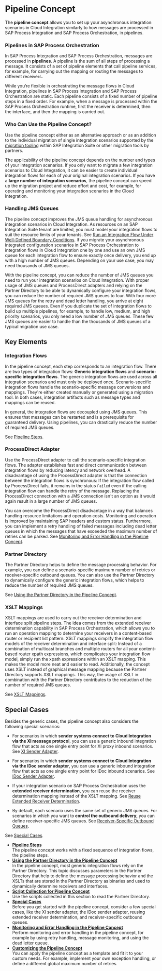 <!-- loio6e527fb074834af2be2546c6e7e2fa5f -->

# Pipeline Concept

The **pipeline concept** allows you to set up your asynchronous integration scenarios in Cloud Integration similarly to how messages are processed in SAP Process Integration and SAP Process Orchestration, in pipelines.





### Pipelines in SAP Process Orchestration

In SAP Process Integration and SAP Process Orchestration, messages are processed in **pipelines**. A pipeline is the sum of all steps of processing a message. It consists of a set of pipeline elements that call pipeline services, for example, for carrying out the mapping or routing the messages to different receivers.

While you’re flexible in orchestrating the message flows in Cloud Integration, pipelines in SAP Process Integration and SAP Process Orchestration are static. Each pipeline consists of a fixed number of pipeline steps in a fixed order. For example, when a message is processed within the SAP Process Orchestration runtime, first the receiver is determined, then the interface, and then the mapping is carried out.



### Who Can Use the Pipeline Concept?

Use the pipeline concept either as an alternative approach or as an addition to the individual migration of single integration scenarios supported by the [migration tooling](https://help.sap.com/docs/integration-suite/sap-integration-suite/migration-tooling) within SAP Integration Suite or other migration tools by partners.

The applicability of the pipeline concept depends on the number and types of your integration scenarios. If you only want to migrate a few integration scenarios to Cloud Integration, it can be easier to create individual integration flows for each of your original integration scenarios. If you have a **large number of integration scenarios**, the pipeline concept can speed up the migration project and reduce effort and cost, for example, for operating and monitoring your integration scenarios in the Cloud Integration.



### Handling JMS Queues

The pipeline concept improves the JMS queue handling for asynchronous integration scenarios in Cloud Integration. As resources on an SAP Integration Suite tenant are limited, you must model your integration flows to suit the resource limits of your tenants. See [Run an Integration Flow Under Well-Defined Boundary Conditions](https://help.sap.com/docs/integration-suite/sap-integration-suite/run-integration-flow-under-well-defined-boundary-conditions). If you migrate your asynchronous integrated configuration scenarios in SAP Process Orchestration to integration flows in Cloud Integration one by one and use an own JMS queue for each integration flow to ensure exactly once delivery, you end up with a high number of JMS queues. Depending on your use case, you may need thousands of JMS queues.

With the pipeline concept, you can reduce the number of JMS queues you need to run your integration scenarios on Cloud Integration. With proper usage of JMS queues and ProcessDirect adapters and relying on the Partner Directory to be able to dynamically configure your integration flows, you can reduce the number of required JMS queues to four. With four more JMS queues for the retry and dead letter handling, you arrive at eight required JMS queues. Even if you duplicate the set of integration flows to build up multiple pipelines, for example, to handle low, medium, and high priority scenarios, you only need a low number of JMS queues. These few JMS queues are easier to handle than the thousands of JMS queues of a typical migration use case.



<a name="loio6e527fb074834af2be2546c6e7e2fa5f__section_onh_jnk_31c"/>

## Key Elements



### Integration Flows

In the pipeline concept, each step corresponds to an integration flow. There are two types of integration flows: **Generic integration flows** and **scenario-specific integration flows**. The generic integration flows are used across all integration scenarios and must only be deployed once. Scenario-specific integration flows handle the scenario-specific message conversions and mappings. They're either created manually or generated using a migration tool. In both cases, integration artifacts such as message types and mappings can be reused.

In general, the integration flows are decoupled using JMS queues. This ensures that messages can be restarted and is a prerequisite for guaranteed delivery. Using pipelines, you can drastically reduce the number of required JMS queues.

See [Pipeline Steps](pipeline-steps-f8e69f4.md).



### ProcessDirect Adapter

Use the ProcessDirect adapter to call the scenario-specific integration flows. The adapter establishes fast and direct communication between integration flows by reducing latency and network overhead. A disadvantage of using the ProcessDirect adapter is that the connection between the integration flows is synchronous: If the integration flow called by ProcessDirect fails, it remains in the status `Failed` even if the calling integration flow can handle the retry of the message. Replacing the ProcessDirect connection with a JMS connection isn't an option as it would again result in a large number of JMS queues.

You can overcome the ProcessDirect disadvantage in a way that balances handling resource limitations and operation costs. Monitoring and operation is improved by maintaining SAP headers and custom status. Furthermore, you can implement a retry handling of failed messages including dead letter queues in which the messages that have exceeded the maximum number of retries can be parked. See [Monitoring and Error Handling in the Pipeline Concept](monitoring-and-error-handling-in-the-pipeline-concept-ed9b82c.md).



### Partner Directory

The Partner Directory helps to define the message processing behavior. For example, you can define a scenario-specific maximum number of retries or receiver-specific outbound queues. You can also use the Partner Directory to dynamically configure the generic integration flows, which helps to reduce the number of required JMS queues.

See [Using the Partner Directory in the Pipeline Concept](using-the-partner-directory-in-the-pipeline-concept-9ec7d2d.md).



### XSLT Mappings

XSLT mappings are used to carry out the receiver determination and interface split pipeline steps. The idea comes from the extended receiver determination capability in SAP Process Orchestration, which allows you to run an operation mapping to determine your receivers in a content-based router or recipient list pattern. XSLT mappings simplify the integration flow models of the receiver determination and interface split: Instead of a combination of multicast branches and multiple routers for all your content-based router xpath expressions, which complicates your integration flow model, simply run the xpath expressions within an XSLT mapping. This makes the model more neat and easier to read. Additionally, the concept uses XSLT instead of graphical message mapping because the Partner Directory supports XSLT mappings. This way, the usage of XSLT in combination with the Partner Directory contributes to the reduction of the number of required JMS queues.

See [XSLT Mappings](using-the-partner-directory-in-the-pipeline-concept-9ec7d2d.md#loio9ec7d2dce72d423abff80543f11b2091__section_thd_scz_31c).



<a name="loio6e527fb074834af2be2546c6e7e2fa5f__section_n2d_t2f_l1c"/>

## Special Cases

Besides the generic cases, the pipeline concept also considers the following special scenarios:

-   For scenarios in which **sender systems connect to Cloud Integration via the XI message protocol**, you can use a generic inbound integration flow that acts as one single entry point for XI proxy inbound scenarios. See [XI Sender Adapter](special-cases-1606af9.md#loio1606af9b55bf4391bea01d2f7ee112af__section_vcg_m1f_j1c).

-   For scenarios in which **sender systems connect to Cloud Integration via the IDoc sender adapter**, you can use a generic inbound integration flow that acts as one single entry point for IDoc inbound scenarios. See [IDoc Sender Adapter](special-cases-1606af9.md#loio1606af9b55bf4391bea01d2f7ee112af__section_tjw_z3f_j1c).

-   If your integration scenario on SAP Process Orchestration uses the **extended receiver determination**, you can reuse the receiver determination mapping instead of the XSLT mapping. See [Reuse Extended Receiver Determination](special-cases-1606af9.md#loio1606af9b55bf4391bea01d2f7ee112af__section_kjy_1jf_j1c).

-   By default, each scenario uses the same set of generic JMS queues. For scenarios in which you want to **control the outbound delivery**, you can define receiver-specific JMS queues. See [Receiver-Specific Outbound Queues](special-cases-1606af9.md#loio1606af9b55bf4391bea01d2f7ee112af__section_n2d_cjf_j1c).


See [Special Cases](special-cases-1606af9.md).

-   **[Pipeline Steps](pipeline-steps-f8e69f4.md "The pipeline concept works with a fixed sequence of integration flows, the pipeline
		steps. ")**  
The pipeline concept works with a fixed sequence of integration flows, the pipeline steps.
-   **[Using the Partner Directory in the Pipeline Concept](using-the-partner-directory-in-the-pipeline-concept-9ec7d2d.md "In the pipeline concept, most generic integration flows rely on the Partner Directory.
		This topic discusses parameters in the Partner Directory that help to define the message
		processing behavior and the XSLTs that are stored in the Partner Directory as binaries and
		used to dynamically determine receivers and interfaces. ")**  
In the pipeline concept, most generic integration flows rely on the Partner Directory. This topic discusses parameters in the Partner Directory that help to define the message processing behavior and the XSLTs that are stored in the Partner Directory as binaries and used to dynamically determine receivers and interfaces.
-   **[Script Collection for Pipeline Concept](script-collection-for-pipeline-concept-05d9f8d.md "Use the scripts collected in this section to read the Partner Directory.")**  
Use the scripts collected in this section to read the Partner Directory.
-   **[Special Cases](special-cases-1606af9.md "Before you get started with the pipeline concept, consider a few special cases, like the
		XI sender adapter, the IDoc sender adapter, reusing extended receiver determination, and
		receiver-specific outbound queues. ")**  
Before you get started with the pipeline concept, consider a few special cases, like the XI sender adapter, the IDoc sender adapter, reusing extended receiver determination, and receiver-specific outbound queues.
-   **[Monitoring and Error Handling in the Pipeline Concept](monitoring-and-error-handling-in-the-pipeline-concept-ed9b82c.md "Perform monitoring and error handling in the pipeline concept, for example by using
		retry handling, message monitoring, and using the dead letter queue.")**  
Perform monitoring and error handling in the pipeline concept, for example by using retry handling, message monitoring, and using the dead letter queue.
-   **[Customizing the Pipeline Concept](customizing-the-pipeline-concept-aeb106f.md "You can apply the pipeline concept as a template and fit it to your custom needs. For example, implement your own exception handling, or
		define a different global maximum number of retries.")**  
You can apply the pipeline concept as a template and fit it to your custom needs. For example, implement your own exception handling, or define a different global maximum number of retries.

